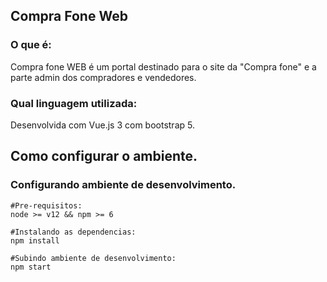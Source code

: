 ## Compra Fone Web

### O que é: 
Compra fone WEB é um portal destinado para o site da "Compra fone" e a parte admin dos compradores e vendedores.

### Qual linguagem utilizada:
Desenvolvida com Vue.js 3 com bootstrap 5.

## Como configurar o ambiente.

### Configurando ambiente de desenvolvimento.
```
#Pre-requisitos:
node >= v12 && npm >= 6

#Instalando as dependencias:
npm install

#Subindo ambiente de desenvolvimento:
npm start
```
